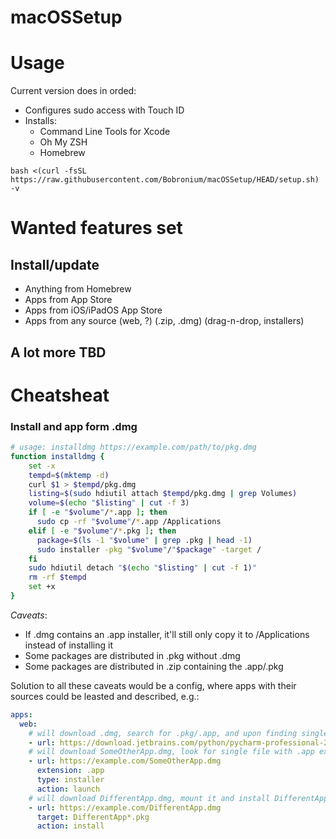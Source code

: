 # macOSSetup

# Usage
Current version does in orded:
- Configures sudo access with Touch ID
- Installs: 
  - Command Line Tools for Xcode
  - Oh My ZSH
  - Homebrew


```shell
bash <(curl -fsSL https://raw.githubusercontent.com/Bobronium/macOSSetup/HEAD/setup.sh) -v
```

# Wanted features set
## Install/update
- Anything from Homebrew
- Apps from App Store
- Apps from iOS/iPadOS App Store
- Apps from any source (web, ?) (.zip, .dmg) (drag-n-drop, installers)

## A lot more TBD

# Cheatsheat
### Install and app form .dmg
```bash
# usage: installdmg https://example.com/path/to/pkg.dmg
function installdmg {
    set -x
    tempd=$(mktemp -d)
    curl $1 > $tempd/pkg.dmg
    listing=$(sudo hdiutil attach $tempd/pkg.dmg | grep Volumes)
    volume=$(echo "$listing" | cut -f 3)
    if [ -e "$volume"/*.app ]; then
      sudo cp -rf "$volume"/*.app /Applications
    elif [ -e "$volume"/*.pkg ]; then
      package=$(ls -1 "$volume" | grep .pkg | head -1)
      sudo installer -pkg "$volume"/"$package" -target /
    fi
    sudo hdiutil detach "$(echo "$listing" | cut -f 1)"
    rm -rf $tempd
    set +x
}
```
*Caveats*:
- If .dmg contains an .app installer, it'll still only copy it to /Applications instead of installing it
- Some packages are distributed in .pkg without .dmg
- Some packages are distributed in .zip containing the .app/.pkg

Solution to all these caveats would be a config, where apps with their sources could be leasted and described, e.g.:
```yaml
apps:
  web:
    # will download .dmg, search for .pkg/.app, and upon finding single .app, will copy it to /Applications
    - url: https://download.jetbrains.com/python/pycharm-professional-2021.3.1-aarch64.dmg
    # will download SomeOtherApp.dmg, look for single file with .app extension, and will launch it
    - url: https://example.com/SomeOtherApp.dmg
      extension: .app
      type: installer
      action: launch
    # will download DifferentApp.dmg, mount it and install DifferentApp*.pkg, if matched
    - url: https://example.com/DifferentApp.dmg
      target: DifferentApp*.pkg
      action: install 
```
